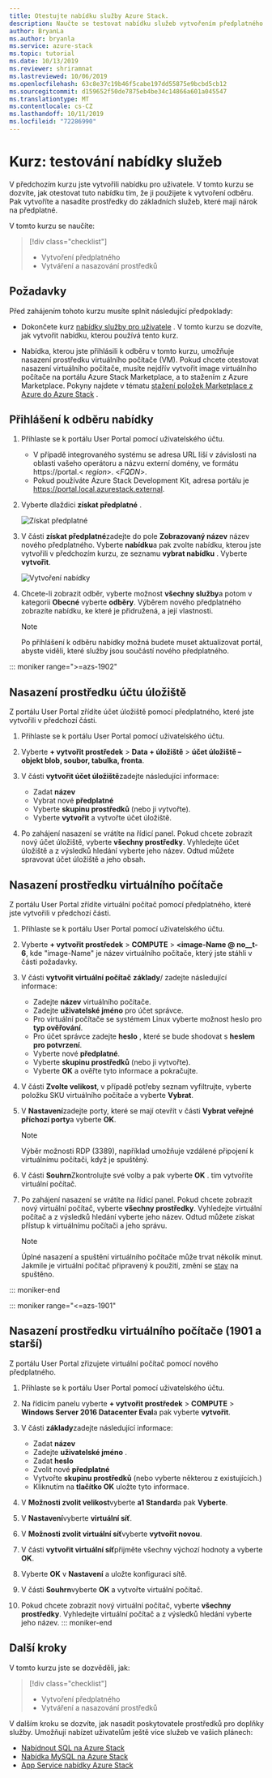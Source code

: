 ```yaml
---
title: Otestujte nabídku služby Azure Stack.
description: Naučte se testovat nabídku služeb vytvořením předplatného a nasazením prostředků.
author: BryanLa
ms.author: bryanla
ms.service: azure-stack
ms.topic: tutorial
ms.date: 10/13/2019
ms.reviewer: shriramnat
ms.lastreviewed: 10/06/2019
ms.openlocfilehash: 63c8e37c19b46f5cabe197dd55875e9bcbd5cb12
ms.sourcegitcommit: d159652f50de7875eb4be34c14866a601a045547
ms.translationtype: MT
ms.contentlocale: cs-CZ
ms.lasthandoff: 10/11/2019
ms.locfileid: "72286990"
---
```

# <a name="tutorial-test-a-service-offering"></a>Kurz: testování nabídky služeb

V předchozím kurzu jste vytvořili nabídku pro uživatele. V tomto kurzu se dozvíte, jak otestovat tuto nabídku tím, že ji použijete k vytvoření odběru. Pak vytvoříte a nasadíte prostředky do základních služeb, které mají nárok na předplatné.

V tomto kurzu se naučíte:

> [!div class="checklist"]
> * Vytvoření předplatného
> * Vytváření a nasazování prostředků

## <a name="prerequisites"></a>Požadavky

Před zahájením tohoto kurzu musíte splnit následující předpoklady:

- Dokončete kurz [nabídky služby pro uživatele](tutorial-offer-services.md) . V tomto kurzu se dozvíte, jak vytvořit nabídku, kterou používá tento kurz.

- Nabídka, kterou jste přihlásili k odběru v tomto kurzu, umožňuje nasazení prostředku virtuálního počítače (VM). Pokud chcete otestovat nasazení virtuálního počítače, musíte nejdřív vytvořit image virtuálního počítače na portálu Azure Stack Marketplace, a to stažením z Azure Marketplace. Pokyny najdete v tématu [stažení položek Marketplace z Azure do Azure Stack](azure-stack-download-azure-marketplace-item.md) . 

## <a name="subscribe-to-the-offer"></a>Přihlášení k odběru nabídky

1. Přihlaste se k portálu User Portal pomocí uživatelského účtu. 

   - V případě integrovaného systému se adresa URL liší v závislosti na oblasti vašeho operátoru a názvu externí domény, ve formátu https://portal.&lt; *region*&gt;. &lt;*FQDN*&gt;.
   - Pokud používáte Azure Stack Development Kit, adresa portálu je https://portal.local.azurestack.external.

1. Vyberte dlaždici **získat předplatné** .

   ![Získat předplatné](media/tutorial-test-offer/1-get-subscription.png)

1. V části **získat předplatné**zadejte do pole **Zobrazovaný název** název nového předplatného. Vyberte **nabídku**a pak zvolte nabídku, kterou jste vytvořili v předchozím kurzu, ze seznamu **vybrat nabídku** . Vyberte **vytvořit**.

   ![Vytvoření nabídky](media/tutorial-test-offer/2-create-subscription.png)

1. Chcete-li zobrazit odběr, vyberte možnost **všechny služby**a potom v kategorii **Obecné** vyberte **odběry**. Výběrem nového předplatného zobrazíte nabídku, ke které je přidružená, a její vlastnosti.

   >[!NOTE]
   >Po přihlášení k odběru nabídky možná budete muset aktualizovat portál, abyste viděli, které služby jsou součástí nového předplatného.

::: moniker range=">=azs-1902"
## <a name="deploy-a-storage-account-resource"></a>Nasazení prostředku účtu úložiště

Z portálu User Portal zřídíte účet úložiště pomocí předplatného, které jste vytvořili v předchozí části.

1. Přihlaste se k portálu User Portal pomocí uživatelského účtu.

1. Vyberte **+ vytvořit prostředek** > **Data + úložiště** > **účet úložiště – objekt blob, soubor, tabulka, fronta**.

1. V části **vytvořit účet úložiště**zadejte následující informace:
  
   - Zadat **název**
   - Vybrat nové **předplatné**
   - Vyberte **skupinu prostředků** (nebo ji vytvořte). 
   - Vyberte **vytvořit** a vytvořte účet úložiště.

1. Po zahájení nasazení se vrátíte na řídicí panel. Pokud chcete zobrazit nový účet úložiště, vyberte **všechny prostředky**. Vyhledejte účet úložiště a z výsledků hledání vyberte jeho název. Odtud můžete spravovat účet úložiště a jeho obsah.

## <a name="deploy-a-virtual-machine-resource"></a>Nasazení prostředku virtuálního počítače

Z portálu User Portal zřídíte virtuální počítač pomocí předplatného, které jste vytvořili v předchozí části.

1. Přihlaste se k portálu User Portal pomocí uživatelského účtu.

1. Vyberte **+ vytvořit prostředek** > **COMPUTE** > **\<image-Name @ no__t-6**, kde "image-Name" je název virtuálního počítače, který jste stáhli v části požadavky.
1. V části **vytvořit virtuální počítač** **základy**/ zadejte následující informace:
  
   - Zadejte **název** virtuálního počítače.
   - Zadejte **uživatelské jméno** pro účet správce.
   - Pro virtuální počítače se systémem Linux vyberte možnost heslo pro **typ ověřování**.
   - Pro účet správce zadejte **heslo** , které se bude shodovat s **heslem pro potvrzení**.
   - Vyberte nové **předplatné**.
   - Vyberte **skupinu prostředků** (nebo ji vytvořte). 
   - Vyberte **OK** a ověřte tyto informace a pokračujte.

1. V části **Zvolte velikost**, v případě potřeby seznam vyfiltrujte, vyberte položku SKU virtuálního počítače a vyberte **Vybrat**.  
1. V **Nastavení**zadejte porty, které se mají otevřít v části **Vybrat veřejné příchozí porty**a vyberte **OK**.
   > [!NOTE]
   > Výběr možnosti RDP (3389), například umožňuje vzdálené připojení k virtuálnímu počítači, když je spuštěný.
1. V části **Souhrn**Zkontrolujte své volby a pak vyberte **OK** . tím vytvoříte virtuální počítač.  
1. Po zahájení nasazení se vrátíte na řídicí panel. Pokud chcete zobrazit nový virtuální počítač, vyberte **všechny prostředky**. Vyhledejte virtuální počítač a z výsledků hledání vyberte jeho název. Odtud můžete získat přístup k virtuálnímu počítači a jeho správu.
   > [!NOTE]
   > Úplné nasazení a spuštění virtuálního počítače může trvat několik minut. Jakmile je virtuální počítač připravený k použití, změní se [stav](/azure/virtual-machines/windows/states-lifecycle) na spuštěno.

::: moniker-end

::: moniker range="<=azs-1901"
## <a name="deploy-a-virtual-machine-resource-1901-and-earlier"></a>Nasazení prostředku virtuálního počítače (1901 a starší)

Z portálu User Portal zřizujete virtuální počítač pomocí nového předplatného.

1. Přihlaste se k portálu User Portal pomocí uživatelského účtu.

1. Na řídicím panelu vyberte **+ vytvořit prostředek** > **COMPUTE** > **Windows Server 2016 Datacenter Eval**a pak vyberte **vytvořit**.

1. V části **základy**zadejte následující informace:
  
   - Zadat **název**
   - Zadejte **uživatelské jméno** .
   - Zadat **heslo**
   - Zvolit nové **předplatné**
   - Vytvořte **skupinu prostředků** (nebo vyberte některou z existujících.) 
   - Kliknutím na **tlačítko OK** uložte tyto informace.

1. V **Možnosti zvolit velikost**vyberte **a1 Standard**a pak **Vyberte**.  
1. V **Nastavení**vyberte **virtuální síť**.

1. V **Možnosti zvolit virtuální síť**vyberte **vytvořit novou**.

1. V části **vytvořit virtuální síť**přijměte všechny výchozí hodnoty a vyberte **OK**.

1. Vyberte **OK** v **Nastavení** a uložte konfiguraci sítě.

1. V části **Souhrn**vyberte **OK** a vytvořte virtuální počítač.  

1. Pokud chcete zobrazit nový virtuální počítač, vyberte **všechny prostředky**. Vyhledejte virtuální počítač a z výsledků hledání vyberte jeho název.
::: moniker-end

## <a name="next-steps"></a>Další kroky

V tomto kurzu jste se dozvěděli, jak:

> [!div class="checklist"]
> * Vytvoření předplatného
> * Vytváření a nasazování prostředků 

V dalším kroku se dozvíte, jak nasadit poskytovatele prostředků pro doplňky služby. Umožňují nabízet uživatelům ještě více služeb ve vašich plánech:

- [Nabídnout SQL na Azure Stack](azure-stack-sql-resource-provider.md)
- [Nabídka MySQL na Azure Stack](azure-stack-mysql-resource-provider.md)
- [App Service nabídky Azure Stack](azure-stack-app-service-overview.md)
